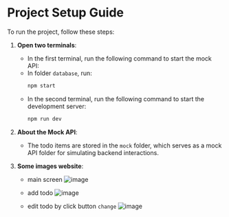 # Project Setup Guide

To run the project, follow these steps:

1. **Open two terminals**:

   - In the first terminal, run the following command to start the mock API:
   - In folder `database`, run:
     ```bash
     npm start
     ```
   - In the second terminal, run the following command to start the development server:
     ```bash
     npm run dev
     ```

2. **About the Mock API**:
   - The todo items are stored in the `mock` folder, which serves as a mock API folder for simulating backend interactions.

3. **Some images website**:
   - main screen
   ![image](https://github.com/user-attachments/assets/7eaa1788-40f4-4589-b944-028660a246e1)

   - add todo
   ![image](https://github.com/user-attachments/assets/133c17dd-f076-44a4-a516-7ba4393e29ca)

   - edit todo by click button `change`
  ![image](https://github.com/user-attachments/assets/99ab456d-f3d3-4392-9b42-f78f7d4e5df3)
